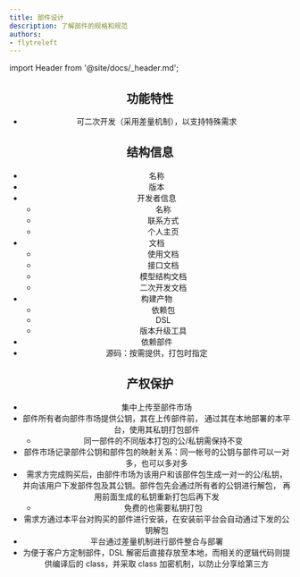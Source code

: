 ```yaml
---
title: 部件设计
description: 了解部件的规格和规范
authors:
- flytreleft
---
```


import Header from '@site/docs/\_header.md';

<Header />

## 功能特性

- 可二次开发（采用差量机制），以支持特殊需求

## 结构信息

- 名称
- 版本
- 开发者信息
  - 名称
  - 联系方式
  - 个人主页
- 文档
  - 使用文档
  - 接口文档
  - 模型结构文档
  - 二次开发文档
- 构建产物
  - 依赖包
  - DSL
  - 版本升级工具
- 依赖部件
- 源码：按需提供，打包时指定

## 产权保护

- 集中上传至部件市场
- 部件所有者向部件市场提供公钥，其在上传部件前，
  通过其在本地部署的本平台，使用其私钥打包部件
  - 同一部件的不同版本打包的公/私钥需保持不变
- 部件市场记录部件公钥和部件包的映射关系：同一帐号的公钥与部件可以一对多，也可以多对多
- 需求方完成购买后，由部件市场为该用户和该部件包生成一对一的公/私钥，
  并向该用户下发部件包及其公钥。部件包先会通过所有者的公钥进行解包，
  再用前面生成的私钥重新打包后再下发
  - 免费的也需要私钥打包
- 需求方通过本平台对购买的部件进行安装，在安装前平台会自动通过下发的公钥解包
- 平台通过差量机制进行部件整合与部署
- 为便于客户方定制部件，DSL 解密后直接存放至本地，而相关的逻辑代码则提供编译后的
  class，并采取 class 加密机制，以防止分享给第三方
